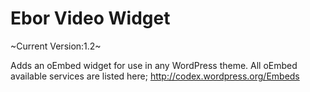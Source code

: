 Ebor Video Widget
========

~Current Version:1.2~

Adds an oEmbed widget for use in any WordPress theme. All oEmbed available services are listed here; <a href="http://codex.wordpress.org/Embeds">http://codex.wordpress.org/Embeds</a>
